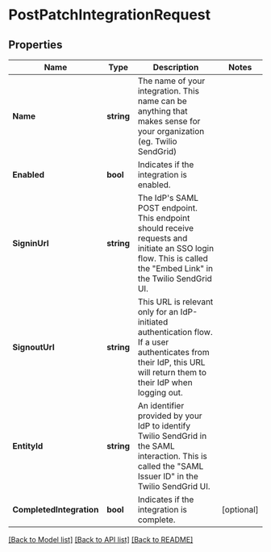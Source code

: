 # PostPatchIntegrationRequest

## Properties

Name | Type | Description | Notes
------------ | ------------- | ------------- | -------------
**Name** | **string** | The name of your integration. This name can be anything that makes sense for your organization (eg. Twilio SendGrid) |
**Enabled** | **bool** | Indicates if the integration is enabled. |
**SigninUrl** | **string** | The IdP's SAML POST endpoint. This endpoint should receive requests and initiate an SSO login flow. This is called the \"Embed Link\" in the Twilio SendGrid UI. |
**SignoutUrl** | **string** | This URL is relevant only for an IdP-initiated authentication flow. If a user authenticates from their IdP, this URL will return them to their IdP when logging out. |
**EntityId** | **string** | An identifier provided by your IdP to identify Twilio SendGrid in the SAML interaction. This is called the \"SAML Issuer ID\" in the Twilio SendGrid UI. |
**CompletedIntegration** | **bool** | Indicates if the integration is complete. |[optional] 

[[Back to Model list]](../README.md#documentation-for-models) [[Back to API list]](../README.md#documentation-for-api-endpoints) [[Back to README]](../README.md)


